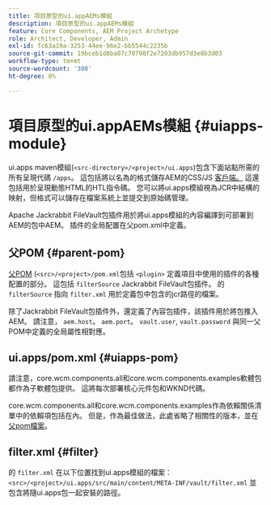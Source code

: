 ```yaml
---
title: 項目原型的ui.appAEMs模組
description: 項目原型的ui.appAEMs模組
feature: Core Components, AEM Project Archetype
role: Architect, Developer, Admin
exl-id: fc63a19a-3253-44ee-96e2-bb5544c2235b
source-git-commit: 19bceb1d8ba07c70798f2e7203db957d3e8b3d03
workflow-type: tm+mt
source-wordcount: '308'
ht-degree: 0%

---
```


# 項目原型的ui.appAEMs模組 {#uiapps-module}

ui.apps maven模組(`<src-directory>/<project>/ui.apps`)包含下面站點所需的所有呈現代碼 `/apps`。 這包括將以名為的格式儲存AEM的CSS/JS [客戶端。](uifrontend.md#clientlibs) 這還包括用於呈現動態HTML的HTL指令碼。 您可以將ui.apps模組視為JCR中結構的映射，但格式可以儲存在檔案系統上並提交到原始碼管理。

Apache Jackrabbit FileVault包插件用於將ui.apps模組的內容編譯到可部署到AEM的包中AEM。 插件的全局配置在父pom.xml中定義。

## 父POM {#parent-pom}

[父POM](/help/developing/archetype/using.md#parent-pom) (`<src>/<project>/pom.xml`包括 `<plugin>` 定義項目中使用的插件的各種配置的部分。 這包括 `filterSource` Jackrabbit FileVault包插件。 的 `filterSource` 指向 `filter.xml` 用於定義包中包含的jcr路徑的檔案。

除了Jackrabbit FileVault包插件外，還定義了內容包插件，該插件用於將包推入AEM。 請注意， `aem.host`。 `aem.port`。 `vault.user`, `vault.password` 與同一父POM中定義的全局屬性相對應。

## ui.apps/pom.xml {#uiapps-pom}

請注意，core.wcm.components.all和core.wcm.components.examples軟體包都作為子軟體包提供。 這將每次部署核心元件包和WKND代碼。

core.wcm.components.all和core.wcm.components.examples作為依賴關係清單中的依賴項包括在內。 但是，作為最佳做法，此處省略了相關性的版本，並在 [父pom檔案](/help/developing/archetype/using.md#core-components)。

## filter.xml {#filter}

的 `filter.xml` 在以下位置找到ui.apps模組的檔案： `<src>/<project>/ui.apps/src/main/content/META-INF/vault/filter.xml` 並包含將隨ui.apps包一起安裝的路徑。
